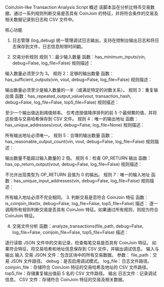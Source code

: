 CoinJoin-like Transaction Analysis Script
概述
该脚本旨在分析比特币交易数据，通过一系列规则判断交易是否具有 CoinJoin 的特征，并将符合条件的交易及相关数据记录到日志和 CSV 文件中。

核心功能
1. 日志管理 (log_debug)
统一管理调试日志输出，支持在控制台输出日志和将日志保存到文件，日志信息附带时间戳。

2. 交易分析规则
规则 1：最少输入数量
函数：has_minimum_inputs(vin, debug=False, log_file=False)
规则描述：

输入数量必须至少为 3。
规则 2：足够的输出数量
函数：has_sufficient_outputs(vin, vout, debug=False, log_file=False)
规则描述：

输出数量必须至少是输入数量的一半（或满足特定的对数关系）。
规则 3：重复输出值
函数：has_repeated_output_value(vout, transaction_hash, debug=False, log_file=False, top5_file=False)
规则描述：

至少一个输出值达到阈值频率。
仅考虑按值降序排列的前 5 个最频繁的值，并将这些值与交易哈希保存到 CSV 文件。
规则 4：唯一的输出地址
函数：has_unique_addresses(vout, debug=False, log_file=None)
规则描述：

所有输出地址必须唯一。
规则 5：合理的输出数量
函数：has_reasonable_output_count(vin, vout, debug=False, log_file=False)
规则描述：

输出数量不能超过输入数量的 2 倍。
规则 6：检查 OP_RETURN 输出
函数：has_op_return_output(vout, debug=False, log_file=False)
规则描述：

不允许出现类型为 OP_RETURN 且值为 0 的输出。
规则 7：唯一的输入地址
函数：has_unique_input_addresses(vin, debug=False, log_file=False)
规则描述：

所有输入地址必须不完全相同。
3. 判断交易是否符合 CoinJoin 特征
函数：is_coinjoin_like(tx, debug=False, log_file=False, top5_file=False)
描述：
逐一调用所有规则判断交易是否具有 CoinJoin 特征。如果通过所有规则，则视为符合 CoinJoin 特征。

4. 交易文件分析
函数：analyze_transactions(file_path, debug=False, log_file=False, coinjoin_file=False, top5_file=False)
描述：

逐行读取 JSON 文件中的交易记录，检查每笔交易是否具有 CoinJoin 特征。
如果符合特征，将交易哈希和地址信息保存到 CSV 文件，并输出调试信息。
输入与输出
输入
交易 JSON 文件：包含区块中的所有交易数据。
参数：
file_path：交易 JSON 文件路径。
debug：是否启用调试模式。
log_file：日志文件路径。
coinjoin_file：存储符合 CoinJoin 特征的交易哈希及地址的 CSV 文件路径。
top5_file：存储重复输出值前 5 名的 CSV 文件路径。
输出
日志文件：记录调试信息。
CSV 文件：存储符合 CoinJoin 特征的交易及相关数据。
